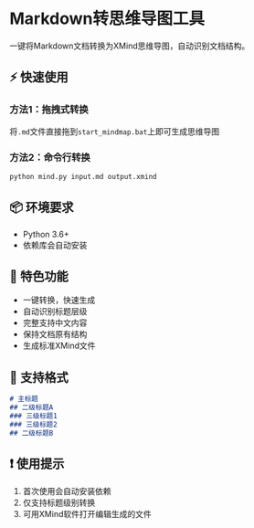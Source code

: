 # Markdown转思维导图工具

一键将Markdown文档转换为XMind思维导图，自动识别文档结构。

## ⚡ 快速使用

### 方法1：拖拽式转换
将`.md`文件直接拖到`start_mindmap.bat`上即可生成思维导图

### 方法2：命令行转换
```bash
python mind.py input.md output.xmind
```

## 📦 环境要求

- Python 3.6+
- 依赖库会自动安装

## 🌟 特色功能

- 一键转换，快速生成
- 自动识别标题层级
- 完整支持中文内容
- 保持文档原有结构
- 生成标准XMind文件

## 📝 支持格式

```markdown
# 主标题
## 二级标题A
### 三级标题1
### 三级标题2
## 二级标题B
```

## ❗ 使用提示

1. 首次使用会自动安装依赖
2. 仅支持标题级别转换
3. 可用XMind软件打开编辑生成的文件
